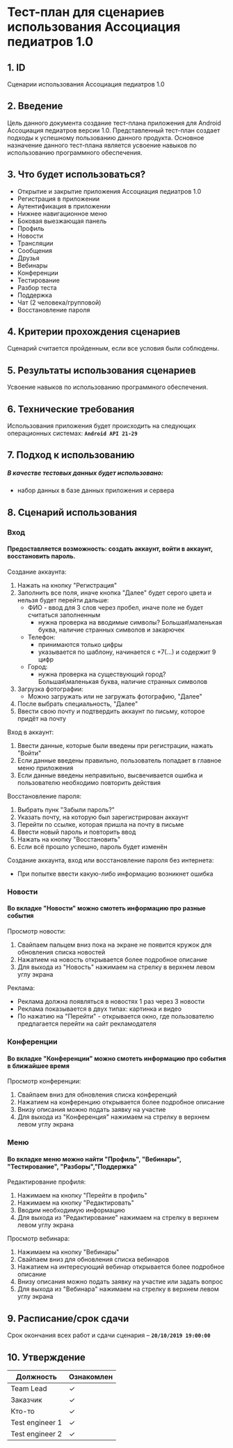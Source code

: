 # Тест-план для сценариев использования Ассоциация педиатров 1.0

## 1. ID
Сценарии использования Ассоциация педиатров 1.0

## 2. Введение
Цель данного документа создание тест-плана приложения для Android Ассоциация педиатров версии 1.0. 
Представленный тест-план создает подходы к успешному пользованию данного продукта. 
Основное назначение данного тест-плана является усвоение навыков по использованию программного обеспечения. 

## 3. Что будет использоваться?
* Открытие и закрытие приложения Ассоциация педиатров 1.0
* Регистрация в приложении
* Аутентификация в приложении
* Нижнее навигационное меню
* Боковая выезжающая панель
* Профиль
* Новости
* Трансляции
* Сообщения
* Друзья
* Вебинары
* Конференции
* Тестирование
* Разбор теста
* Поддержка
* Чат (2 человека/групповой)
* Восстановление пароля

## 4. Критерии прохождения сценариев
Сценарий считается пройденным, если все условия были соблюдены.

## 5. Результаты использования сценариев
Усвоение навыков по использованию программного обеспечения. 

## 6. Технические требования
Использования приложения будет происходить на следующих операционных системах: **`Android API 21-29`**

## 7. Подход к использованию
##### В качестве тестовых данных будет использовано:
* набор данных в базе данных приложения и сервера

## 8. Сценарий использования
### Вход
#### Предоставляется возможность: создать аккаунт, войти в аккаунт, восстановить пароль. 
Создание аккаунта:
1. Нажать на кнопку "Регистрация"
2. Заполнить все поля, иначе кнопка "Далее" будет серого цвета и нельзя будет перейти дальше: 
   - ФИО - ввод для 3 слов через пробел, иначе поле не будет считаться заполненным
     * нужна проверка на вводимые символы? Большая\маленькая буква, наличие странных символов и закарючек
   - Телефон:
      * принимаются только цифры
      * указывается по шаблону, начинается с +7(...) и содержит 9 цифр
   - Город:
     * нужна проверка на существующий город? Большая\маленькая буква, наличие странных символов
3. Загрузка фотографии:
   - Можно загружать или не загружать фотографию, "Далее"
4. После выбрать специальность, "Далее"
5. Ввести свою почту и подтвердить аккаунт по письму, которое придёт на почту

Вход в аккаунт:
1. Ввести данные, которые были введены при регистрации, нажать "Войти"
2. Если данные введены правильно, пользователь попадает в главное меню приложения
3. Если данные введены неправильно, высвечивается ошибка и пользователю необходимо повторить действия

Восстановление пароля:
1. Выбрать пунк "Забыли пароль?"
2. Указать почту, на которую был зарегистрирован аккаунт
3. Перейти по ссылке, которая пришла на почту в письме
4. Ввести новый пароль и повторить ввод
5. Нажать на кнопку "Восстановить"
6. Если всё прошло успешно, пароль будет изменён

Создание аккаунта, вход или восстановление пароля без интернета:
- При попытке ввести какую-либо информацию возникнет ошибка

### Новости
#### Во вкладке "Новости" можно смотеть информацию про разные события 
Просмотр новости:
1. Свайпаем пальцем вниз пока на экране не появится кружок для обновления списка новостей
2. Нажатием на новость открывается более подробное описание
3. Для выхода из "Новость" нажимаем на стрелку в верхнем левом углу экрана

Реклама:
* Реклама должна появляться в новостях 1 раз через 3 новости
* Реклама показывается в двух типах: картинка и видео
* По нажатию на "Перейти" - открывается окно, где пользователю предлагается перейти на сайт рекламодателя

### Конференции
#### Во вкладке "Конференции" можно смотеть информацию про события в ближайшее время
Просмотр конференции:
1. Свайпаем вниз для обновления списка конференций
2. Нажатием на конференцию открывается более подробное описание
3. Внизу описания можно подать заявку на участие
4. Для выхода из "Конференция" нажимаем на стрелку в верхнем левом углу экрана

### Меню
#### Во вкладке меню можно найти "Профиль", "Вебинары", "Тестирование", "Разборы","Поддержка"
Редактирование профиля:
1. Нажимаем на кнопку "Перейти в профиль"
2. Нажимаем на кнопку "Редактировать"
3. Вводим необходимую информацию
4. Для выхода из "Редактирование" нажимаем на стрелку в верхнем левом углу экрана

Просмотр вебинара:
1. Нажимаем на кнопку "Вебинары"
2. Свайпаем вниз для обновления списка вебинаров
3. Нажатием на интересующий вебинар открывается более подробное описание
4. Внизу описания можно подать заявку на участие или задать вопрос
5. Для выхода из "Вебинара" нажимаем на стрелку в верхнем левом углу экрана 

## 9. Расписание/срок сдачи
Срок окончания всех работ и сдачи сценария – **`20/10/2019 19:00:00`**

## 10. Утверждение
Должность       |Ознакомлен
----------------|----------|
Team Lead	    |✓         |
Заказчик        |✓         |
Кто-то          |✓         |	
Test engineer 1 |✓         |	
Test engineer 2 |✓         |	
